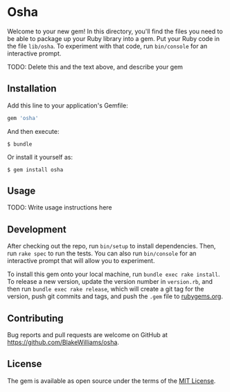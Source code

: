 # Osha

Welcome to your new gem! In this directory, you'll find the files you need to be able to package up your Ruby library into a gem. Put your Ruby code in the file `lib/osha`. To experiment with that code, run `bin/console` for an interactive prompt.

TODO: Delete this and the text above, and describe your gem

## Installation

Add this line to your application's Gemfile:

```ruby
gem 'osha'
```

And then execute:

    $ bundle

Or install it yourself as:

    $ gem install osha

## Usage

TODO: Write usage instructions here

## Development

After checking out the repo, run `bin/setup` to install dependencies. Then, run `rake spec` to run the tests. You can also run `bin/console` for an interactive prompt that will allow you to experiment.

To install this gem onto your local machine, run `bundle exec rake install`. To release a new version, update the version number in `version.rb`, and then run `bundle exec rake release`, which will create a git tag for the version, push git commits and tags, and push the `.gem` file to [rubygems.org](https://rubygems.org).

## Contributing

Bug reports and pull requests are welcome on GitHub at https://github.com/BlakeWilliams/osha.

## License

The gem is available as open source under the terms of the [MIT License](http://opensource.org/licenses/MIT).
